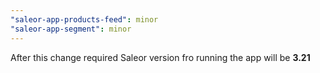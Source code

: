 ```yaml
---
"saleor-app-products-feed": minor
"saleor-app-segment": minor
---
```


After this change required Saleor version fro running the app will be **3.21**
